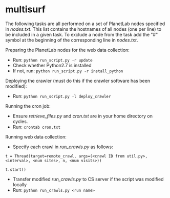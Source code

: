 multisurf
=========

The following tasks are all performed on a set of PlanetLab nodes specified
in *nodes.txt*. This list contains the hostnames of all nodes (one per line)
to be included in a given task. To exclude a node from the task add the 
"#" symbol at the beginning of the corresponding line in *nodes.txt*.

Preparing the PlanetLab nodes for the web data collection:
- Run: ```python run_script.py -r update```
- Check whether Python2.7 is installed
- If not, run: ```python run_script.py -r install_python```

Deploying the crawler (must do this if the crawler software has been modified):
- Run: ```python run_script.py -l deploy_crawler```

Running the cron job:
- Ensure *retrieve_files.py* and *cron.txt* are in your home directory on cycles.
- Run: ```crontab cron.txt```

Running web data collection:
- Specify each crawl in *run_crawls.py* as follows:
```
t = Thread(target=remote_crawl, args=(<crawl ID from util.py>, <interval>, <num sites>, n, <num visits>))

t.start()
```

- Transfer modified *run_crawls.py* to CS server if the script was modified locally
- Run: ```python run_crawls.py <run name>```
